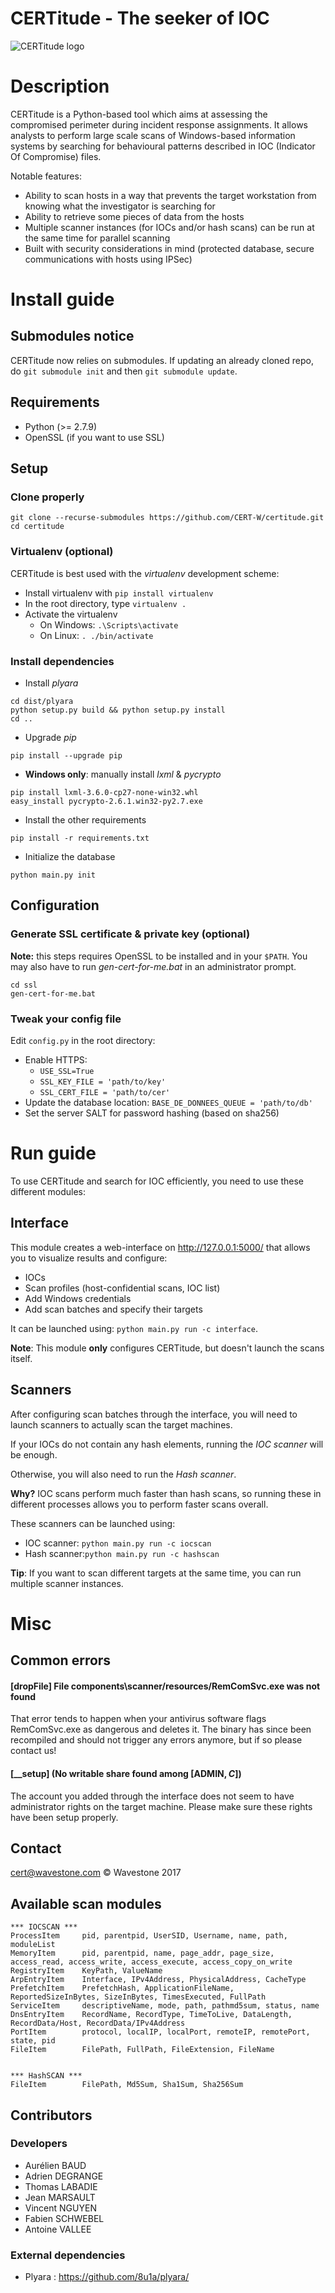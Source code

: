 CERTitude - The seeker of IOC
=============
![CERTitude logo](https://s3.postimg.org/a9wtwdftv/test-logo-certitude-white-bg-75p.png)
# Description

CERTitude is a Python-based tool which aims at assessing the compromised perimeter during incident response assignments.
It allows analysts to perform large scale scans of Windows-based information systems by searching for behavioural patterns described in IOC (Indicator Of Compromise) files.

Notable features:
* Ability to scan hosts in a way that prevents the target workstation from knowing what the investigator is searching for
* Ability to retrieve some pieces of data from the hosts
* Multiple scanner instances (for IOCs and/or hash scans) can be run at the same time for parallel scanning
* Built with security considerations in mind (protected database, secure communications with hosts using IPSec)

# Install guide

## Submodules notice

CERTitude now relies on submodules. If updating an already cloned repo, do `git submodule init` and then `git submodule update`.

## Requirements

- Python (>= 2.7.9)
- OpenSSL (if you want to use SSL)


## Setup
### Clone properly
```
git clone --recurse-submodules https://github.com/CERT-W/certitude.git
cd certitude
```

### Virtualenv (optional)
CERTitude is best used with the *virtualenv* development scheme:
- Install virtualenv with `pip install virtualenv`
- In the root directory, type `virtualenv .`
- Activate the virtualenv
  - On Windows: `.\Scripts\activate`
  - On Linux: `. ./bin/activate`

### Install dependencies
* Install *plyara*
```
cd dist/plyara
python setup.py build && python setup.py install
cd ..
```
* Upgrade *pip*
```
pip install --upgrade pip
```
* **Windows only**: manually install *lxml* & *pycrypto*
```
pip install lxml-3.6.0-cp27-none-win32.whl
easy_install pycrypto-2.6.1.win32-py2.7.exe
```
* Install the other requirements
```
pip install -r requirements.txt
```
* Initialize the database
```
python main.py init
```

## Configuration
### Generate SSL certificate & private key (optional)

**Note:** this steps requires OpenSSL to be installed and in your `$PATH`. 
You may also have to run *gen-cert-for-me.bat* in an administrator prompt.

```batch
cd ssl
gen-cert-for-me.bat
```


### Tweak your config file

Edit `config.py` in the root directory:
- Enable HTTPS:
    - `USE_SSL=True`
    - `SSL_KEY_FILE = 'path/to/key'`
    - `SSL_CERT_FILE = 'path/to/cer'`
- Update the database location: `BASE_DE_DONNEES_QUEUE = 'path/to/db'`
- Set the server SALT for password hashing (based on sha256)


# Run guide

To use CERTitude and search for IOC efficiently, you need to use these different modules:

## Interface
This module creates a web-interface on <http://127.0.0.1:5000/> that allows you to visualize results and configure:
- IOCs
- Scan profiles (host-confidential scans, IOC list)
- Add Windows credentials
- Add scan batches and specify their targets

It can be launched using: `python main.py run -c interface`.

**Note**: This module **only** configures CERTitude, but doesn't launch the scans itself.

## Scanners
After configuring scan batches through the interface, you will need to launch scanners to actually scan the target machines.

If your IOCs do not contain any hash elements, running the *IOC scanner* will be enough.

Otherwise, you will also need to run the *Hash scanner*.

**Why?** IOC scans perform much faster than hash scans, so running these in different processes allows you to perform faster scans overall. 

These scanners can be launched using:
- IOC scanner: `python main.py run -c iocscan` 
- Hash scanner:`python main.py run -c hashscan` 

**Tip**: If you want to scan different targets at the same time, you can run multiple scanner instances.

# Misc
## Common errors
#### \[dropFile] File components\scanner/resources/RemComSvc.exe was not found
That error tends to happen when your antivirus software flags RemComSvc.exe as dangerous and deletes it.
The binary has since been recompiled and should not trigger any errors anymore, but if so please contact us!

#### \[__setup]  (No writable share found among \[ADMIN$, C$])
The account you added through the interface does not seem to have administrator rights on the target machine.
Please make sure these rights have been setup properly.

## Contact

cert@wavestone.com
&copy; Wavestone 2017


## Available scan modules

```
*** IOCSCAN ***
ProcessItem     pid, parentpid, UserSID, Username, name, path, moduleList
MemoryItem      pid, parentpid, name, page_addr, page_size, access_read, access_write, access_execute, access_copy_on_write
RegistryItem    KeyPath, ValueName
ArpEntryItem    Interface, IPv4Address, PhysicalAddress, CacheType
PrefetchItem    PrefetchHash, ApplicationFileName, ReportedSizeInBytes, SizeInBytes, TimesExecuted, FullPath
ServiceItem     descriptiveName, mode, path, pathmd5sum, status, name
DnsEntryItem    RecordName, RecordType, TimeToLive, DataLength, RecordData/Host, RecordData/IPv4Address
PortItem        protocol, localIP, localPort, remoteIP, remotePort, state, pid
FileItem        FilePath, FullPath, FileExtension, FileName


*** HashSCAN ***
FileItem        FilePath, Md5Sum, Sha1Sum, Sha256Sum
```

## Contributors

### Developers 

- Aurélien BAUD
- Adrien DEGRANGE
- Thomas LABADIE
- Jean MARSAULT
- Vincent NGUYEN
- Fabien SCHWEBEL
- Antoine VALLEE


### External dependencies

- Plyara : https://github.com/8u1a/plyara/

